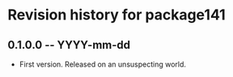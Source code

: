 # Revision history for package141

## 0.1.0.0 -- YYYY-mm-dd

* First version. Released on an unsuspecting world.

